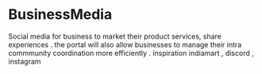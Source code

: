 # BusinessMedia
Social media for business to market their product services, share experiences . the portal will also allow businesses to manage their intra commmunity coordination more efficiently . inspiration indiamart , discord , instagram
